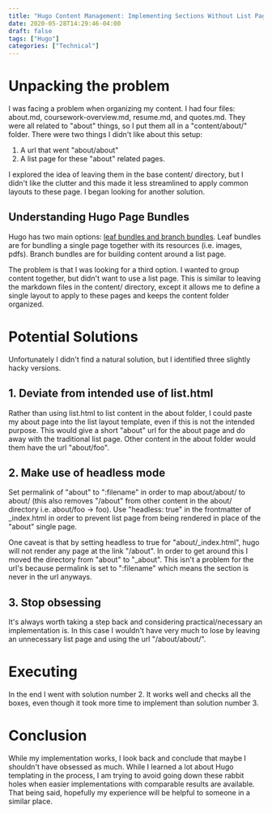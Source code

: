 ```yaml
---
title: "Hugo Content Management: Implementing Sections Without List Pages"
date: 2020-05-28T14:29:46-04:00
draft: false
tags: ["Hugo"]
categories: ["Technical"]
---
```


# Unpacking the problem


I was facing a problem when organizing my content. I had four files: about.md, coursework-overview.md, resume.md, and quotes.md. They were all related to "about" things, so I put them all in a "content/about/" folder. There were two things I didn't like about this setup:

1. A url that went "about/about"
2. A list page for these "about" related pages.

I explored the idea of leaving them in the base content/ directory, but I didn't like the clutter and this made it less streamlined to apply common layouts to these page. I began looking for another solution.

## Understanding Hugo Page Bundles

Hugo has two main options: [leaf bundles and branch bundles](https://gohugo.io/content-management/page-bundles/). Leaf bundles are for bundling a single page together with its resources (i.e. images, pdfs). Branch bundles are for building content around a list page.

The problem is that I was looking for a third option. I wanted to group content together, but didn't want to use a list page. This is similar to leaving the markdown files in the content/ directory, except it allows me to define a single layout to apply to these pages and keeps the content folder organized.

# Potential Solutions

Unfortunately I didn't find a natural solution, but I identified three slightly hacky versions.

## 1. Deviate from intended use of list.html

Rather than using list.html to list content in the about folder, I could paste my about page into the list layout template, even if this is not the intended purpose. This would give a short "about" url for the about page and do away with the traditional list page. Other content in the about folder would them have the url "about/foo".

## 2. Make use of headless mode

Set permalink of "about" to ":filename" in order to map about/about/ to about/ (this also removes "/about" from other content in the about/ directory i.e. about/foo -> foo). Use "headless: true" in the frontmatter of _index.html in order to prevent list page from being rendered in place of the "about" single page.

One caveat is that by setting headless to true for "about/_index.html", hugo will not render any page at the link "/about". In order to get around this I moved the directory from "about" to "_about". This isn't a problem for the url's because permalink is set to ":filename" which means the section is never in the url anyways.

## 3. Stop obsessing

It's always worth taking a step back and considering practical/necessary an implementation is. In this case I wouldn't have very much to lose by leaving an unnecessary list page and using the url "/about/about/".

# Executing

In the end I went with solution number 2. It works well and checks all the boxes, even though it took more time to implement than solution number 3.

# Conclusion

While my implementation works, I look back and conclude that maybe I shouldn't have obsessed as much. While I learned a lot about Hugo templating in the process, I am trying to avoid going down these rabbit holes when easier implementations with comparable results are available. That being said, hopefully my experience will be helpful to someone in a similar place.

